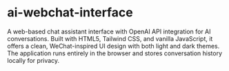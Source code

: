 # ai-webchat-interface
A web-based chat assistant interface with OpenAI API integration for AI conversations. Built with HTML5, Tailwind CSS, and vanilla JavaScript, it offers a clean, WeChat-inspired UI design with both light and dark themes. The application runs entirely in the browser and stores conversation history locally for privacy.
